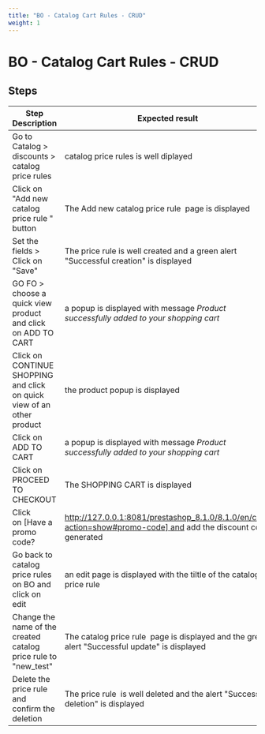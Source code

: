 ```yaml
---
title: "BO - Catalog Cart Rules - CRUD"
weight: 1
---
```


# BO - Catalog Cart Rules - CRUD
## Steps
| Step Description | Expected result |
| ----- | ----- |
| Go to Catalog > discounts > catalog price rules | catalog price rules is well diplayed |
| Click on "Add new catalog price rule " button | The Add new catalog price rule  page is displayed |
| Set the fields > Click on "Save" | The price rule is well created and a green alert "Successful creation" is displayed |
| GO FO > choose a quick view product and click on ADD TO CART | a popup is displayed with message *Product successfully added to your shopping cart* |
| Click on CONTINUE SHOPPING and click on quick view of an other product | the product popup is displayed |
| Click on ADD TO CART | a popup is displayed with message *Product successfully added to your shopping cart* |
| Click on PROCEED TO CHECKOUT | The SHOPPING CART is displayed |
| Click on [Have a promo code?|http://127.0.0.1:8081/prestashop_8.1.0/8.1.0/en/cart?action=show#promo-code] and add the discount code generated | the result of discount is displayed |
| Go back to catalog price rules on BO and click on edit | an edit page is displayed with the tiltle of the catalog price rule |
| Change the name of the created catalog price rule to "new_test" | The catalog price rule  page is displayed and the green alert "Successful update" is displayed |
| Delete the price rule  and confirm the deletion | The price rule  is well deleted and the alert "Successful deletion" is displayed |
